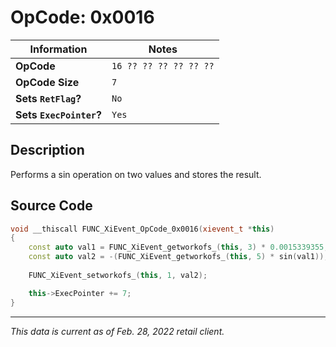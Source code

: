 # OpCode: 0x0016

| Information               | Notes |
|---                        |---    |
| **OpCode**                | `16 ?? ?? ?? ?? ?? ??` |
| **OpCode Size**           | `7`   |
| **Sets `RetFlag`?**       | `No`  |
| **Sets `ExecPointer`?**   | `Yes` |

## Description

Performs a sin operation on two values and stores the result.

## Source Code

```cpp
void __thiscall FUNC_XiEvent_OpCode_0x0016(xievent_t *this)
{
    const auto val1 = FUNC_XiEvent_getworkofs_(this, 3) * 0.0015339355;
    const auto val2 = -(FUNC_XiEvent_getworkofs_(this, 5) * sin(val1));
    
    FUNC_XiEvent_setworkofs_(this, 1, val2);

    this->ExecPointer += 7;
}
```

---

_This data is current as of Feb. 28, 2022 retail client._